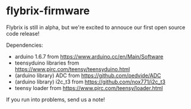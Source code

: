 # flybrix-firmware

Flybrix is still in alpha, but we're excited to annouce our first open source code release!

Dependencies:

* arduino 1.6.7 from https://www.arduino.cc/en/Main/Software
* teensyduino libraries from https://www.pjrc.com/teensy/teensyduino.html
* (arduino library) ADC from https://github.com/pedvide/ADC
* (arduino library) i2c_t3 from https://github.com/nox771/i2c_t3
* teensy loader from https://www.pjrc.com/teensy/loader.html


If you run into problems, send us a note!
